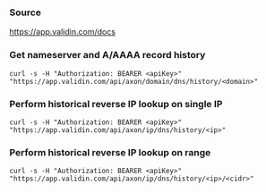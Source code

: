 ### Source
https://app.validin.com/docs

### Get nameserver and A/AAAA record history
```
curl -s -H "Authorization: BEARER <apiKey>" "https://app.validin.com/api/axon/domain/dns/history/<domain>"
```

### Perform historical reverse IP lookup on single IP
```
curl -s -H "Authorization: BEARER <apiKey>" "https://app.validin.com/api/axon/ip/dns/history/<ip>"
```

### Perform historical reverse IP lookup on range
```
curl -s -H "Authorization: BEARER <apiKey>" "https://app.validin.com/api/axon/ip/dns/history/<ip>/<cidr>"
```

